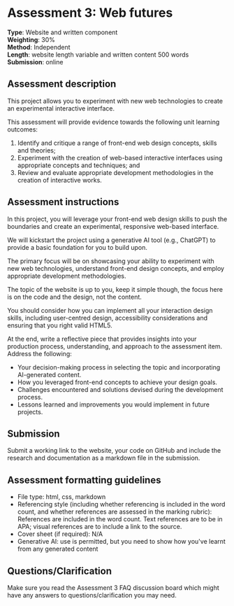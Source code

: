 # Assessment 3: Web futures

**Type**: Website and written component  
**Weighting**: 30%  
**Method**: Independent  
**Length**: website length variable and written content 500 words  
**Submission**: online

## Assessment description

This project allows you to experiment with new web technologies to create an experimental interactive interface.

This assessment will provide evidence towards the following unit learning outcomes:

1. Identify and critique a range of front-end web design concepts, skills and theories;
2. Experiment with the creation of web-based interactive interfaces using appropriate concepts and techniques; and
3. Review and evaluate appropriate development methodologies in the creation of interactive works.

## Assessment instructions

In this project, you will leverage your front-end web design skills to push the boundaries and create an experimental, responsive web-based interface.

We will kickstart the project using a generative AI tool (e.g., ChatGPT) to provide a basic foundation for you to build upon.

The primary focus will be on showcasing your ability to experiment with new web technologies, understand front-end design concepts, and employ appropriate development methodologies.

The topic of the website is up to you, keep it simple though, the focus here is on the code and the design, not the content.

You should consider how you can implement all your interaction design skills, including user-centred design, accessibility considerations and ensuring that you right valid HTML5.

At the end, write a reflective piece that provides insights into your production process, understanding, and approach to the assessment item. Address the following:

- Your decision-making process in selecting the topic and incorporating AI-generated content.
- How you leveraged front-end concepts to achieve your design goals.
- Challenges encountered and solutions devised during the development process.
- Lessons learned and improvements you would implement in future projects.

## Submission

Submit a working link to the website, your code on GitHub and include the research and documentation as a markdown file in the submission.

## Assessment formatting guidelines

- File type: html, css, markdown
- Referencing style (including whether referencing is included in the word count, and whether references are assessed in the marking rubric): References are included in the word count. Text references are to be in APA; visual references are to include a link to the source.
- Cover sheet (if required): N/A
- Generative AI: use is permitted, but you need to show how you've learnt from any generated content

## Questions/Clarification

Make sure you read the Assessment 3 FAQ discussion board which might have any answers to questions/clarification you may need.

